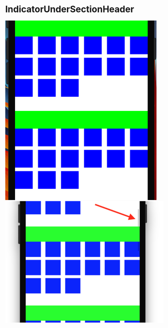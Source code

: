 # IndicatorUnderSectionHeader
![alt text](https://github.com/LaurentShala/IndicatorUnderSectionHeader/blob/master/Resources/indicator.gif)
![alt text](https://github.com/LaurentShala/IndicatorUnderSectionHeader/blob/master/Resources/IndicatorPic.png)
